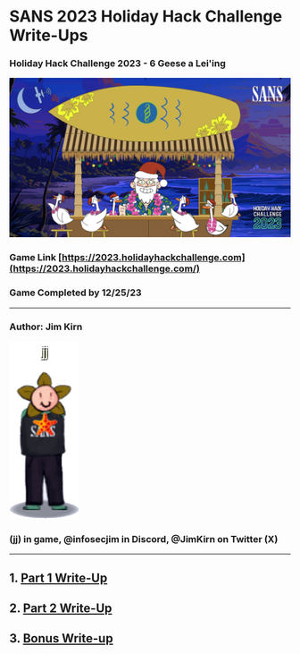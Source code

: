 # SANS 2023 Holiday Hack Challenge Write-Ups

### Holiday Hack Challenge 2023 - 6 Geese a Lei'ing

   ![kringlecon2023](images/kringlecon2023.jpg)

### Game Link [https://2023.holidayhackchallenge.com](https://2023.holidayhackchallenge.com/)
### Game Completed by 12/25/23
----
### Author:  Jim Kirn

   ![jj](images/jj.png)

### (jj) in game, @infosecjim in Discord, @JimKirn on Twitter (X)
---

## 1. [Part 1 Write-Up](docs/Holiday_Hack_2023-Part_1.pdf)

## 2. [Part 2 Write-Up](docs/Holiday_Hack_2023-Part_2.pdf)

## 3. [Bonus Write-up](docs/Holdiay_Hack_2023-Bonus.pdf)
